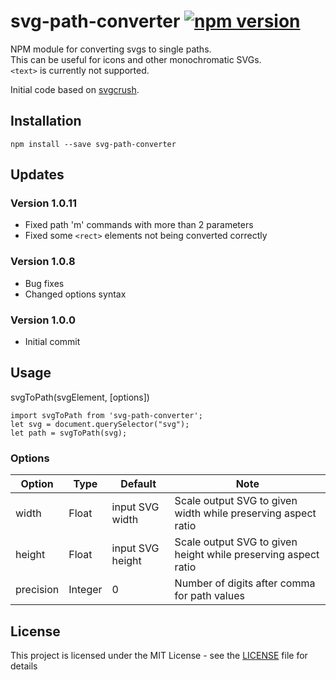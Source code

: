 # svg-path-converter [![npm version](https://img.shields.io/npm/v/svg-path-converter.svg?style=flat)](https://www.npmjs.com/package/svg-path-converter)
NPM module for converting svgs to single paths.  
This can be useful for icons and other monochromatic SVGs.  
`<text>` is currently not supported.

Initial code based on [svgcrush](https://github.com/fdb/svgcrush).

## Installation
```
npm install --save svg-path-converter
```

## Updates

### Version 1.0.11
* Fixed path 'm' commands with more than 2 parameters
* Fixed some `<rect>` elements not being converted correctly

### Version 1.0.8
* Bug fixes
* Changed options syntax

### Version 1.0.0
* Initial commit

## Usage

svgToPath(svgElement, [options])

```
import svgToPath from 'svg-path-converter';
let svg = document.querySelector("svg");
let path = svgToPath(svg);
```

### Options

| Option       | Type            | Default      | Note |
|--------------|-----------------|--------------|------|
| width        | Float           | input SVG width  | Scale output SVG to given width while preserving aspect ratio |
| height       | Float           | input SVG height | Scale output SVG to given height while preserving aspect ratio |
| precision    | Integer         | 0            | Number of digits after comma for path values |

## License
This project is licensed under the MIT License - see the [LICENSE](LICENSE) file for details

